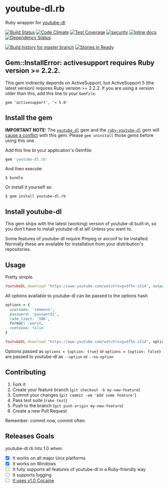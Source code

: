 # youtube-dl.rb

Ruby wrapper for [youtube-dl](http://rg3.github.io/youtube-dl/).

[![Build Status](https://travis-ci.org/layer8x/youtube-dl.rb.svg?branch=master)](https://travis-ci.org/layer8x/youtube-dl.rb)
[![Code Climate](https://codeclimate.com/github/layer8x/youtube-dl.rb/badges/gpa.svg)](https://codeclimate.com/github/layer8x/youtube-dl.rb)
[![Test Coverage](https://codeclimate.com/github/layer8x/youtube-dl.rb/badges/coverage.svg)](https://codeclimate.com/github/layer8x/youtube-dl.rb/coverage)
[![security](https://hakiri.io/github/layer8x/youtube-dl.rb/master.svg)](https://hakiri.io/github/layer8x/youtube-dl.rb/master)
[![Inline docs](http://inch-ci.org/github/layer8x/youtube-dl.rb.svg?branch=master)](http://inch-ci.org/github/layer8x/youtube-dl.rb)
[![Dependency Status](https://gemnasium.com/layer8x/youtube-dl.rb.svg)](https://gemnasium.com/layer8x/youtube-dl.rb)

[![Build history for master branch](https://buildstats.info/travisci/chart/layer8x/youtube-dl.rb?branch=master&buildCount=50)](https://travis-ci.org/layer8x/youtube-dl.rb/builds)
[![Stories in Ready](https://badge.waffle.io/layer8x/youtube-dl.rb.svg?label=ready&title=Ready)](http://waffle.io/layer8x/youtube-dl.rb)

## Gem::InstallError: activesupport requires Ruby version >= 2.2.2.

This gem indirectly depends on ActiveSupport, but ActiveSupport 5 (the latest version) requires Ruby version >= 2.2.2. If you are using a version older than this, add this line to your `Gemfile`:

```
gem 'activesupport', '< 5.0'
```

## Install the gem

**IMPORTANT NOTE:** The [`youtube_dl`](https://github.com/ystomar-work/youtube_dl) gem and the [`ruby-youtube-dl`](https://github.com/bnmrrs/ruby-youtube-dl) gem will [cause a conflict](https://github.com/layer8x/youtube-dl.rb/issues/24) with this gem. Please `gem uninstall` those gems before using this one.

Add this line to your application's Gemfile:

```ruby
gem 'youtube-dl.rb'
```

And then execute:

    $ bundle

Or install it yourself as:

    $ gem install youtube-dl.rb

## Install youtube-dl
This gem ships with the latest (working) version of youtube-dl built-in, so you don't have to install youtube-dl at all! Unless you want to.

Some features of youtube-dl require ffmpeg or avconf to be installed.  Normally these are available for installation from your distribution's repositories.

## Usage

Pretty simple.

```ruby
YoutubeDL.download "https://www.youtube.com/watch?v=gvdf5n-zI14", output: 'some_file.mp4'
```

All options available to youtube-dl can be passed to the options hash

```ruby
options = {
  username: 'someone',
  password: 'password1',
  rate_limit: '50K',
  format: :worst,
  continue: false
}

YoutubeDL.download "https://www.youtube.com/watch?v=gvdf5n-zI14", options
```

Options passed as `options = {option: true}` or `options = {option: false}` are passed to youtube-dl as `--option` or `--no-option`

## Contributing

1. Fork it
2. Create your feature branch (`git checkout -b my-new-feature`)
3. Commit your changes (`git commit -am 'Add some feature'`)
4. Pass test suite (`rake test`)
5. Push to the branch (`git push origin my-new-feature`)
6. Create a new Pull Request

Remember: commit now, commit often.

## Releases Goals
youtube-dl.rb hits 1.0 when:
* [x] It works on all major Unix platforms
* [x] It works on Windows
* [ ] It fully supports all features of youtube-dl in a Ruby-friendly way
* [ ] It supports logging
* [ ] [It uses v1.0 Cocaine](https://github.com/thoughtbot/cocaine/blob/master/GOALS)
